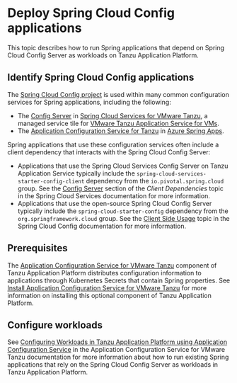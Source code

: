 # Deploy Spring Cloud Config applications

This topic describes how to run Spring applications that depend on Spring Cloud Config Server as workloads on Tanzu Application Platform.

## <a id="identify-spring-cloud-config-apps"></a> Identify Spring Cloud Config applications

The [Spring Cloud Config project](https://spring.io/projects/spring-cloud-config) is used within many common configuration services for Spring applications, including the following:

- The [Config Server](https://docs.vmware.com/en/Spring-Cloud-Services-for-VMware-Tanzu/3.1/spring-cloud-services/GUID-config-server-index.html) in [Spring Cloud Services for VMware Tanzu](https://docs.vmware.com/en/Spring-Cloud-Services-for-VMware-Tanzu/3.1/spring-cloud-services/GUID-index.html), a managed service tile for [VMware Tanzu Application Service for VMs](https://network.tanzu.vmware.com/products/elastic-runtime/).
- The [Application Configuration Service for Tanzu](https://learn.microsoft.com/en-us/azure/spring-apps/how-to-enterprise-application-configuration-service) in [Azure Spring Apps](https://azure.microsoft.com/en-us/products/spring-apps/).

Spring applications that use these configuration services often include a client dependency that interacts with the Spring Cloud Config Server:

- Applications that use the Spring Cloud Services Config Server on Tanzu Application Service typically include the `spring-cloud-services-starter-config-client` dependency from the `io.pivotal.spring.cloud` group. See the [Config Server](https://docs.vmware.com/en/Spring-Cloud-Services-for-VMware-Tanzu/3.1/spring-cloud-services/GUID-client-dependencies.html#config-server) section of the _Client Dependencies_ topic in the Spring Cloud Services documentation for more information.
- Applications that use the open-source Spring Cloud Config Server typically include the `spring-cloud-starter-config` dependency from the `org.springframework.cloud` group. See the [Client Side Usage](https://docs.spring.io/spring-cloud-config/docs/current/reference/html/#_client_side_usage) topic in the Spring Cloud Config documentation for more information.

## <a id="prerequisites"></a> Prerequisites

The [Application Configuration Service for VMware Tanzu](https://docs.vmware.com/en/Application-Configuration-Service-for-VMware-Tanzu/2.0/acs/GUID-overview.html) component of Tanzu Application Platform distributes configuration information to applications through Kubernetes Secrets that contain Spring properties. See [Install Application Configuration Service for VMware Tanzu](../application-configuration-service/install-app-config-service.hbs.md) for more information on installing this optional component of Tanzu Application Platform.

## <a id="configure-workloads"></a> Configure workloads

See [Configuring Workloads in Tanzu Application Platform using Application Configuration Service](https://docs.vmware.com/en/Application-Configuration-Service-for-VMware-Tanzu/2.0/acs/GUID-gettingstarted-configuringworkloads.html) in the Application Configuration Service for VMware Tanzu documentation for more information about how to run existing Spring applications that rely on the Spring Cloud Config Server as workloads in Tanzu Application Platform.
